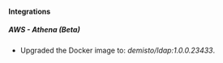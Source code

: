 #### Integrations
##### AWS - Athena (Beta)
- Upgraded the Docker image to: *demisto/ldap:1.0.0.23433*.

